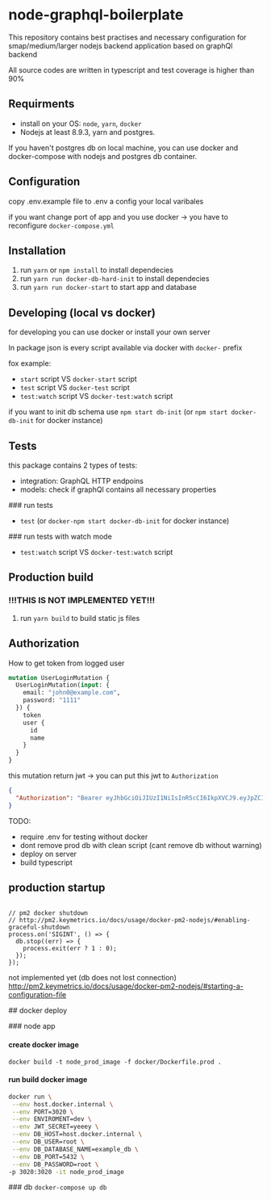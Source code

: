 # node-graphql-boilerplate

This repository contains best practises and necessary configuration for smap/medium/larger nodejs backend
application based on graphQl backend


All source codes are written in typescript and test coverage is higher than 90%

## Requirments
- install on your OS: `node`, `yarn`, `docker`
- Nodejs at least 8.9.3, yarn and postgres.

If you haven't postgres db on local machine, you can use docker and docker-compose with nodejs and postgres db container.

## Configuration
copy .env.example file to .env a config your local varibales

if you want change port of app and you use docker -> you have to reconfigure `docker-compose.yml`

## Installation
1. run `yarn` or `npm install` to install dependecies
1. run `yarn run docker-db-hard-init` to install dependecies
3. run `yarn run docker-start` to start app and database

## Developing (local vs docker)
for developing you can use docker or install your own server

In package json is every script available via docker with `docker-` prefix

fox example:
- `start` script VS `docker-start` script
- `test` script VS `docker-test` script
- `test:watch` script VS `docker-test:watch` script

if you want to init db schema use `npm start db-init` (or `npm start docker-db-init` for docker instance)


## Tests
this package contains 2 types of tests:
- integration: GraphQL HTTP endpoins
- models: check if graphQl contains all necessary properties


### run tests
- `test` (or `docker-npm start docker-db-init` for docker instance)

### run tests with watch mode
- `test:watch` script VS `docker-test:watch` script


## Production build
### !!!THIS IS NOT IMPLEMENTED YET!!!
1. run `yarn build` to build static js files


## Authorization
How to get token from logged user

```graphql
mutation UserLoginMutation {
  UserLoginMutation(input: {
    email: "john0@example.com",
    password: "1111"
  }) {
    token
    user {
      id 
      name
    }
  }
}
```

this mutation return jwt -> you can put this jwt to `Authorization` 

```json
{
  "Authorization": "Bearer eyJhbGciOiJIUzI1NiIsInR5cCI6IkpXVCJ9.eyJpZCI6IjEiLCJlbWFpbCI6ImpvaG4uZG9lQGV4YW1wbGUuY29tIiwiaWF0IjoxNTMwOTQ3MTI4fQ.0roGF3qFgXaIk5hgTNGd0kY2Kc927CoO1xcDWpBy_SY"
}
```


TODO:
- require .env for testing without docker
- dont remove prod db with clean script (cant remove db without warning)
- deploy on server
- build typescript

## production startup
```

// pm2 docker shutdown
// http://pm2.keymetrics.io/docs/usage/docker-pm2-nodejs/#enabling-graceful-shutdown
process.on('SIGINT', () => {
  db.stop((err) => {
    process.exit(err ? 1 : 0);
  });
});

```
not implemented yet (db does not lost connection)
http://pm2.keymetrics.io/docs/usage/docker-pm2-nodejs/#starting-a-configuration-file


## docker deploy

### node app

#### create docker image
`docker build -t node_prod_image -f docker/Dockerfile.prod .`

#### run build docker image
```bash
docker run \
 --env host.docker.internal \
 --env PORT=3020 \
 --env ENVIROMENT=dev \
 --env JWT_SECRET=yeeey \
 --env DB_HOST=host.docker.internal \
 --env DB_USER=root \
 --env DB_DATABASE_NAME=example_db \
 --env DB_PORT=5432 \
 --env DB_PASSWORD=root \
-p 3020:3020 -it node_prod_image
```


### db
`docker-compose up db`